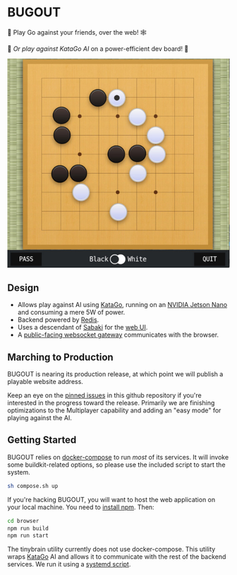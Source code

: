 # BUGOUT

🐛 Play Go against your friends, over the web! 🕸

🤖 _Or play against KataGo AI_ on a power-efficient dev board! 🤖

![BUGOUT Online Go](BUGOUT.jpeg)


## Design

- Allows play against AI using [KataGo](https://github.com/lightvector/KataGo), running on an [NVIDIA Jetson Nano](https://developer.nvidia.com/embedded/jetson-nano-developer-kit) and consuming a mere 5W of power.
- Backend powered by [Redis](https://redis.io/).
- Uses a descendant of [Sabaki](https://sabaki.yichuanshen.de/) for the [web UI](browser/).
- A [public-facing websocket gateway](gateway/README.md) communicates with the browser.

## Marching to Production 

BUGOUT is nearing its production release, at which point we will publish a playable website address. 

Keep an eye on the [pinned issues](https://github.com/Terkwood/BUGOUT/issues) in this github repository if you're interested in the progress toward the release. Primarily we are finishing optimizations to the Multiplayer capability and adding an "easy mode" for playing against the AI. 

## Getting Started

BUGOUT relies on [docker-compose](https://docs.docker.com/compose/install/) to run _most_ of its services. It will invoke some buildkit-related options, so please use the included script to start the system. 

```sh
sh compose.sh up
```

If you're hacking BUGOUT, you will want to host the
web application on your local machine.  You need to [install
npm](https://docs.npmjs.com/downloading-and-installing-node-js-and-npm).  Then:

```sh
cd browser
npm run build
npm run start
```

The tinybrain utility currently does not use docker-compose.  This utility wraps [KataGo](https://github.com/lightvector/KataGo)
AI and allows it to communicate with the rest of the backend services.  We run it using a [systemd script](./tinybrain/tinybrain.service).
